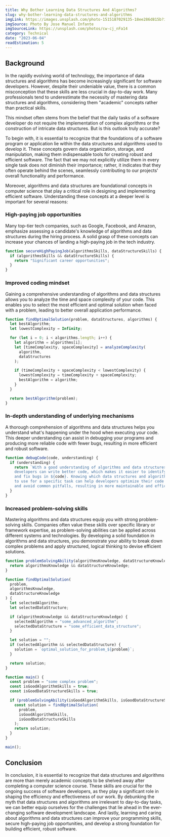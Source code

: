 ```yaml
---
title: Why Bother Learning Data Structures And Algorithms?
slug: why-bother-learning-data-structures-and-algorithms
imgLink: https://images.unsplash.com/photo-1515187029135-18ee286d815b?ixlib=rb-4.0.3&ixid=M3wxMjA3fDB8MHxwaG90by1wYWdlfHx8fGVufDB8fHx8fA%3D%3D&auto=format&fit=crop&w=1170&q=80
imgSource: Photo By Jose Manuel Infante
imgSourceLink: https://unsplash.com/photos/cw-cj_nFa14
category: Technical
date: "2023-06-04"
readEstimation: 5
---
```


## Background

In the rapidly evolving world of technology, the importance of data structures and algorithms has become increasingly significant for software developers. However, despite their undeniable value, there is a common misconception that these skills are less crucial in day-to-day work. Many professionals tend to underestimate the necessity of mastering data structures and algorithms, considering them "academic" concepts rather than practical skills.

This mindset often stems from the belief that the daily tasks of a software developer do not require the implementation of complex algorithms or the construction of intricate data structures. But is this outlook truly accurate?

To begin with, it is essential to recognize that the foundations of a software program or application lie within the data structures and algorithms used to develop it. These concepts govern data organization, storage, and manipulation, making them indispensable tools for creating robust and efficient software. The fact that we may not explicitly utilize them in every single task does not diminish their importance; rather, it indicates that they often operate behind the scenes, seamlessly contributing to our projects' overall functionality and performance.

Moreover, algorithms and data structures are foundational concepts in computer science that play a critical role in designing and implementing efficient software. Understanding these concepts at a deeper level is important for several reasons:

### High-paying job opportunities

Many top-tier tech companies, such as Google, Facebook, and Amazon, emphasize assessing a candidate's knowledge of algorithms and data structures during the hiring process. A solid grasp of these concepts can increase your chances of landing a high-paying job in the tech industry.

```js
function secureHighPayingJob(algorithmsSkills, dataStructureSkills) {
  if (algorithmsSkills && dataStructureSkills) {
    return "Significant career opportunities";
  }
}
```

### Improved coding mindset

Gaining a comprehensive understanding of algorithms and data structures allows you to analyze the time and space complexity of your code. This enables you to select the most efficient and optimal solution when faced with a problem, leading to better overall application performance.

```js
function findOptimalSolution(problem, dataStructures, algorithms) {
  let bestAlgorithm;
  let lowestComplexity = Infinity;

  for (let i = 0; i < algorithms.length; i++) {
    let algorithm = algorithms[i];
    let [timeComplexity, spaceComplexity] = analyzeComplexity(
      algorithm,
      dataStructures
    );

    if (timeComplexity + spaceComplexity < lowestComplexity) {
      lowestComplexity = timeComplexity + spaceComplexity;
      bestAlgorithm = algorithm;
    }
  }

  return bestAlgorithm(problem);
}
```

### In-depth understanding of underlying mechanisms

A thorough comprehension of algorithms and data structures helps you understand what's happening under the hood when executing your code. This deeper understanding can assist in debugging your programs and producing more reliable code with fewer bugs, resulting in more efficient and robust software.

```js
function debugCode(code, understanding) {
  if (understanding) {
    return `With a good understanding of algorithms and data structures, 
    developers can write better code, which makes it easier to identify
    and fix bugs in ${code}. Knowing which data structures and algorithms 
    to use for a specific task can help developers optimize their code 
    and avoid common pitfalls, resulting in more maintainable and efficient code.`;
  }
}
```

### Increased problem-solving skills

Mastering algorithms and data structures equip you with strong problem-solving skills. Companies often value these skills over specific library or framework expertise, as problem-solving abilities can be applied across different systems and technologies. By developing a solid foundation in algorithms and data structures, you demonstrate your ability to break down complex problems and apply structured, logical thinking to devise efficient solutions.

```js
function problemSolvingAbility(algorithmsKnowledge, dataStructureKnowledge) {
  return algorithmsKnowledge && dataStructureKnowledge;
}

function findOptimalSolution(
  problem,
  algorithmsKnowledge,
  dataStructureKnowledge
) {
  let selectedAlgorithm;
  let selectedDataStructure;

  if (algorithmsKnowledge && dataStructureKnowledge) {
    selectedAlgorithm = "some_advanced_algorithm";
    selectedDataStructure = "some_efficient_data_structure";
  }

  let solution = "";
  if (selectedAlgorithm && selectedDataStructure) {
    solution = `optimal_solution_for_problem_${problem}`;
  }

  return solution;
}

function main() {
  const problem = "some complex problem";
  const isGoodAlgorithmSkills = true;
  const isGoodDataStructureSkills = true;

  if (problemSolvingAbility(isGoodAlgorithmSkills, isGoodDataStructureSkills)) {
    const solution = findOptimalSolution(
      problem,
      isGoodAlgorithmSkills,
      isGoodDataStructureSkills
    );
    return solution;
  }
}

main();
```

## Conclusion

In conclusion, it is essential to recognize that data structures and algorithms are more than merely academic concepts to be shelved away after completing a computer science course. These skills are crucial for the ongoing success of software developers, as they play a significant role in shaping the efficiency and effectiveness of our work. By debunking the myth that data structures and algorithms are irrelevant to day-to-day tasks, we can better equip ourselves for the challenges that lie ahead in the ever-changing software development landscape. And lastly, learning and caring about algorithms and data structures can improve your programming skills, secure high-paying job opportunities, and develop a strong foundation for building efficient, robust software.
